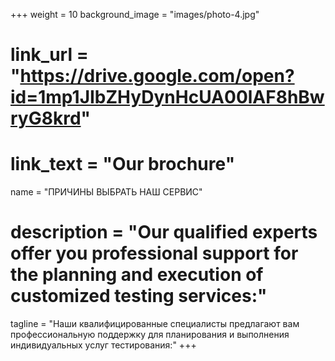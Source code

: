 +++
weight = 10
background_image = "images/photo-4.jpg"
# link_url = "https://drive.google.com/open?id=1mp1JIbZHyDynHcUA00lAF8hBwryG8krd"
# link_text = "Our brochure"
name = "ПРИЧИНЫ ВЫБРАТЬ НАШ СЕРВИС" 
# description = "Our qualified experts offer you professional support for the planning and execution of customized testing services:"   
tagline = "Наши квалифицированные специалисты предлагают вам профессиональную поддержку для планирования и выполнения индивидуальных услуг тестирования:"
+++
